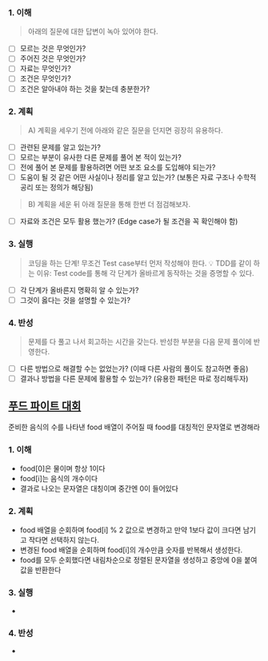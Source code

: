 ### 1. 이해
> 아래의 질문에 대한 답변이 녹아 있어야 한다.

- [ ] 모르는 것은 무엇인가?
- [ ] 주어진 것은 무엇인가?
- [ ] 자료는 무엇인가?
- [ ] 조건은 무엇인가?
- [ ] 조건은 알아내야 하는 것을 찾는데 충분한가?

### 2. 계획
> A) 계획을 세우기 전에 아래와 같은 질문을 던지면 굉장히 유용하다.

- [ ] 관련된 문제를 알고 있는가?
- [ ] 모르는 부분이 유사한 다른 문제를 풀어 본 적이 있는가?
- [ ] 전에 풀어 본 문제를 활용하려면 어떤 보조 요소를 도입해야 되는가?
- [ ] 도움이 될 것 같은 어떤 사실이나 정리를 알고 있는가? (보통은 자료 구조나 수학적 공리 또는 정의가 해당됨)

> B) 계획을 세운 뒤 아래 질문을 통해 한번 더 점검해보자.

- [ ] 자료와 조건은 모두 활용 했는가? (Edge case가 될 조건을 꼭 확인해야 함)

### 3. 실행
> 코딩을 하는 단계! 무조건 Test case부터 먼저 작성해야 한다.
💡 TDD를 같이 하는 이유: Test code를 통해 각 단계가 올바르게 동작하는 것을 증명할 수 있다.

- [ ] 각 단계가 올바른지 명확히 알 수 있는가?
- [ ] 그것이 옳다는 것을 설명할 수 있는가?

### 4. 반성
> 문제를 다 풀고 나서 회고하는 시간을 갖는다. 반성한 부분을 다음 문제 풀이에 반영한다.

- [ ] 다른 방법으로 해결할 수는 없었는가? (이때 다른 사람의 풀이도 참고하면 좋음)
- [ ] 결과나 방법을 다른 문제에 활용할 수 있는가? (유용한 패턴은 따로 정리해두자)

## [푸드 파이트 대회](https://school.programmers.co.kr/learn/courses/30/lessons/134240)
준비한 음식의 수를 나타낸 food 배열이 주어질 때 food를 대칭적인 문자열로 변경해라 

### 1. 이해
- food[0]은 물이며 항상 1이다 
- food[i]는 음식의 개수이다 
- 결과로 나오는 문자열은 대칭이며 중간엔 0이 들어있다 

### 2. 계획
- food 배열을 순회하며 food[i] % 2 값으로 변경하고 만약 1보다 값이 크다면 남기고 작다면 선택하지 않는다.  
- 변경된 food 배열을 순회하며 food[i]의 개수만큼 숫자를 반복해서 생성한다. 
- food를 모두 순회했다면 내림차순으로 정렬된 문자열을 생성하고 중앙에 0을 붙여 값을 반환한다

### 3. 실행
- 

### 4. 반성
-
